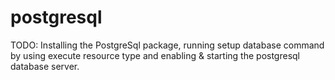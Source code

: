 # postgresql

TODO: Installing the PostgreSql package, running setup database command by using execute resource type and enabling & starting the postgresql database server.

